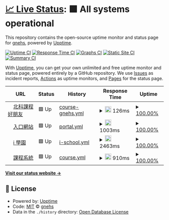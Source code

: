 # [📈 Live Status](https://ntut-uptime.gnehs.net): <!--live status--> **🟩 All systems operational**

This repository contains the open-source uptime monitor and status page for [gnehs](https://gnehs.net/), powered by [Upptime](https://github.com/upptime/upptime).

[![Uptime CI](https://github.com/gnehs/ntut-uptime/workflows/Uptime%20CI/badge.svg)](https://github.com/gnehs/ntut-uptime/actions?query=workflow%3A%22Uptime+CI%22)
[![Response Time CI](https://github.com/gnehs/ntut-uptime/workflows/Response%20Time%20CI/badge.svg)](https://github.com/gnehs/ntut-uptime/actions?query=workflow%3A%22Response+Time+CI%22)
[![Graphs CI](https://github.com/gnehs/ntut-uptime/workflows/Graphs%20CI/badge.svg)](https://github.com/gnehs/ntut-uptime/actions?query=workflow%3A%22Graphs+CI%22)
[![Static Site CI](https://github.com/gnehs/ntut-uptime/workflows/Static%20Site%20CI/badge.svg)](https://github.com/gnehs/ntut-uptime/actions?query=workflow%3A%22Static+Site+CI%22)
[![Summary CI](https://github.com/gnehs/ntut-uptime/workflows/Summary%20CI/badge.svg)](https://github.com/gnehs/ntut-uptime/actions?query=workflow%3A%22Summary+CI%22)

With [Upptime](https://upptime.js.org), you can get your own unlimited and free uptime monitor and status page, powered entirely by a GitHub repository. We use [Issues](https://github.com/gnehs/ntut-uptime/issues) as incident reports, [Actions](https://github.com/gnehs/ntut-uptime/actions) as uptime monitors, and [Pages](https://ntut-uptime.gnehs.net) for the status page.

<!--start: status pages-->
<!-- This summary is generated by Upptime (https://github.com/upptime/upptime) -->
<!-- Do not edit this manually, your changes will be overwritten -->
<!-- prettier-ignore -->
| URL | Status | History | Response Time | Uptime |
| --- | ------ | ------- | ------------- | ------ |
| <img alt="" src="https://ntut-course.gnehs.net/icon.png" height="13"> [北科課程好朋友](https://ntut-course.gnehs.net/) | 🟩 Up | [course-gnehs.yml](https://github.com/gnehs/ntut-uptime/commits/HEAD/history/course-gnehs.yml) | <details><summary><img alt="Response time graph" src="./graphs/course-gnehs/response-time-week.png" height="20"> 126ms</summary><br><a href="https://ntut-uptime.gnehs.net/history/course-gnehs"><img alt="Response time 152" src="https://img.shields.io/endpoint?url=https%3A%2F%2Fraw.githubusercontent.com%2Fgnehs%2Fntut-uptime%2FHEAD%2Fapi%2Fcourse-gnehs%2Fresponse-time.json"></a><br><a href="https://ntut-uptime.gnehs.net/history/course-gnehs"><img alt="24-hour response time 74" src="https://img.shields.io/endpoint?url=https%3A%2F%2Fraw.githubusercontent.com%2Fgnehs%2Fntut-uptime%2FHEAD%2Fapi%2Fcourse-gnehs%2Fresponse-time-day.json"></a><br><a href="https://ntut-uptime.gnehs.net/history/course-gnehs"><img alt="7-day response time 126" src="https://img.shields.io/endpoint?url=https%3A%2F%2Fraw.githubusercontent.com%2Fgnehs%2Fntut-uptime%2FHEAD%2Fapi%2Fcourse-gnehs%2Fresponse-time-week.json"></a><br><a href="https://ntut-uptime.gnehs.net/history/course-gnehs"><img alt="30-day response time 132" src="https://img.shields.io/endpoint?url=https%3A%2F%2Fraw.githubusercontent.com%2Fgnehs%2Fntut-uptime%2FHEAD%2Fapi%2Fcourse-gnehs%2Fresponse-time-month.json"></a><br><a href="https://ntut-uptime.gnehs.net/history/course-gnehs"><img alt="1-year response time 151" src="https://img.shields.io/endpoint?url=https%3A%2F%2Fraw.githubusercontent.com%2Fgnehs%2Fntut-uptime%2FHEAD%2Fapi%2Fcourse-gnehs%2Fresponse-time-year.json"></a></details> | <details><summary><a href="https://ntut-uptime.gnehs.net/history/course-gnehs">100.00%</a></summary><a href="https://ntut-uptime.gnehs.net/history/course-gnehs"><img alt="All-time uptime 100.00%" src="https://img.shields.io/endpoint?url=https%3A%2F%2Fraw.githubusercontent.com%2Fgnehs%2Fntut-uptime%2FHEAD%2Fapi%2Fcourse-gnehs%2Fuptime.json"></a><br><a href="https://ntut-uptime.gnehs.net/history/course-gnehs"><img alt="24-hour uptime 100.00%" src="https://img.shields.io/endpoint?url=https%3A%2F%2Fraw.githubusercontent.com%2Fgnehs%2Fntut-uptime%2FHEAD%2Fapi%2Fcourse-gnehs%2Fuptime-day.json"></a><br><a href="https://ntut-uptime.gnehs.net/history/course-gnehs"><img alt="7-day uptime 100.00%" src="https://img.shields.io/endpoint?url=https%3A%2F%2Fraw.githubusercontent.com%2Fgnehs%2Fntut-uptime%2FHEAD%2Fapi%2Fcourse-gnehs%2Fuptime-week.json"></a><br><a href="https://ntut-uptime.gnehs.net/history/course-gnehs"><img alt="30-day uptime 100.00%" src="https://img.shields.io/endpoint?url=https%3A%2F%2Fraw.githubusercontent.com%2Fgnehs%2Fntut-uptime%2FHEAD%2Fapi%2Fcourse-gnehs%2Fuptime-month.json"></a><br><a href="https://ntut-uptime.gnehs.net/history/course-gnehs"><img alt="1-year uptime 99.99%" src="https://img.shields.io/endpoint?url=https%3A%2F%2Fraw.githubusercontent.com%2Fgnehs%2Fntut-uptime%2FHEAD%2Fapi%2Fcourse-gnehs%2Fuptime-year.json"></a></details>
| <img alt="" src="https://icons.duckduckgo.com/ip3/nportal.ntut.edu.tw.ico" height="13"> [入口網站](https://nportal.ntut.edu.tw/index.do) | 🟩 Up | [portal.yml](https://github.com/gnehs/ntut-uptime/commits/HEAD/history/portal.yml) | <details><summary><img alt="Response time graph" src="./graphs/portal/response-time-week.png" height="20"> 1003ms</summary><br><a href="https://ntut-uptime.gnehs.net/history/portal"><img alt="Response time 1081" src="https://img.shields.io/endpoint?url=https%3A%2F%2Fraw.githubusercontent.com%2Fgnehs%2Fntut-uptime%2FHEAD%2Fapi%2Fportal%2Fresponse-time.json"></a><br><a href="https://ntut-uptime.gnehs.net/history/portal"><img alt="24-hour response time 967" src="https://img.shields.io/endpoint?url=https%3A%2F%2Fraw.githubusercontent.com%2Fgnehs%2Fntut-uptime%2FHEAD%2Fapi%2Fportal%2Fresponse-time-day.json"></a><br><a href="https://ntut-uptime.gnehs.net/history/portal"><img alt="7-day response time 1003" src="https://img.shields.io/endpoint?url=https%3A%2F%2Fraw.githubusercontent.com%2Fgnehs%2Fntut-uptime%2FHEAD%2Fapi%2Fportal%2Fresponse-time-week.json"></a><br><a href="https://ntut-uptime.gnehs.net/history/portal"><img alt="30-day response time 1128" src="https://img.shields.io/endpoint?url=https%3A%2F%2Fraw.githubusercontent.com%2Fgnehs%2Fntut-uptime%2FHEAD%2Fapi%2Fportal%2Fresponse-time-month.json"></a><br><a href="https://ntut-uptime.gnehs.net/history/portal"><img alt="1-year response time 1099" src="https://img.shields.io/endpoint?url=https%3A%2F%2Fraw.githubusercontent.com%2Fgnehs%2Fntut-uptime%2FHEAD%2Fapi%2Fportal%2Fresponse-time-year.json"></a></details> | <details><summary><a href="https://ntut-uptime.gnehs.net/history/portal">100.00%</a></summary><a href="https://ntut-uptime.gnehs.net/history/portal"><img alt="All-time uptime 99.62%" src="https://img.shields.io/endpoint?url=https%3A%2F%2Fraw.githubusercontent.com%2Fgnehs%2Fntut-uptime%2FHEAD%2Fapi%2Fportal%2Fuptime.json"></a><br><a href="https://ntut-uptime.gnehs.net/history/portal"><img alt="24-hour uptime 100.00%" src="https://img.shields.io/endpoint?url=https%3A%2F%2Fraw.githubusercontent.com%2Fgnehs%2Fntut-uptime%2FHEAD%2Fapi%2Fportal%2Fuptime-day.json"></a><br><a href="https://ntut-uptime.gnehs.net/history/portal"><img alt="7-day uptime 100.00%" src="https://img.shields.io/endpoint?url=https%3A%2F%2Fraw.githubusercontent.com%2Fgnehs%2Fntut-uptime%2FHEAD%2Fapi%2Fportal%2Fuptime-week.json"></a><br><a href="https://ntut-uptime.gnehs.net/history/portal"><img alt="30-day uptime 99.94%" src="https://img.shields.io/endpoint?url=https%3A%2F%2Fraw.githubusercontent.com%2Fgnehs%2Fntut-uptime%2FHEAD%2Fapi%2Fportal%2Fuptime-month.json"></a><br><a href="https://ntut-uptime.gnehs.net/history/portal"><img alt="1-year uptime 99.86%" src="https://img.shields.io/endpoint?url=https%3A%2F%2Fraw.githubusercontent.com%2Fgnehs%2Fntut-uptime%2FHEAD%2Fapi%2Fportal%2Fuptime-year.json"></a></details>
| <img alt="" src="https://icons.duckduckgo.com/ip3/istudy.ntut.edu.tw.ico" height="13"> [i 學園](https://istudy.ntut.edu.tw/mooc/index.php) | 🟩 Up | [i-school.yml](https://github.com/gnehs/ntut-uptime/commits/HEAD/history/i-school.yml) | <details><summary><img alt="Response time graph" src="./graphs/i-school/response-time-week.png" height="20"> 2463ms</summary><br><a href="https://ntut-uptime.gnehs.net/history/i-school"><img alt="Response time 2089" src="https://img.shields.io/endpoint?url=https%3A%2F%2Fraw.githubusercontent.com%2Fgnehs%2Fntut-uptime%2FHEAD%2Fapi%2Fi-school%2Fresponse-time.json"></a><br><a href="https://ntut-uptime.gnehs.net/history/i-school"><img alt="24-hour response time 2327" src="https://img.shields.io/endpoint?url=https%3A%2F%2Fraw.githubusercontent.com%2Fgnehs%2Fntut-uptime%2FHEAD%2Fapi%2Fi-school%2Fresponse-time-day.json"></a><br><a href="https://ntut-uptime.gnehs.net/history/i-school"><img alt="7-day response time 2463" src="https://img.shields.io/endpoint?url=https%3A%2F%2Fraw.githubusercontent.com%2Fgnehs%2Fntut-uptime%2FHEAD%2Fapi%2Fi-school%2Fresponse-time-week.json"></a><br><a href="https://ntut-uptime.gnehs.net/history/i-school"><img alt="30-day response time 2456" src="https://img.shields.io/endpoint?url=https%3A%2F%2Fraw.githubusercontent.com%2Fgnehs%2Fntut-uptime%2FHEAD%2Fapi%2Fi-school%2Fresponse-time-month.json"></a><br><a href="https://ntut-uptime.gnehs.net/history/i-school"><img alt="1-year response time 2078" src="https://img.shields.io/endpoint?url=https%3A%2F%2Fraw.githubusercontent.com%2Fgnehs%2Fntut-uptime%2FHEAD%2Fapi%2Fi-school%2Fresponse-time-year.json"></a></details> | <details><summary><a href="https://ntut-uptime.gnehs.net/history/i-school">100.00%</a></summary><a href="https://ntut-uptime.gnehs.net/history/i-school"><img alt="All-time uptime 99.58%" src="https://img.shields.io/endpoint?url=https%3A%2F%2Fraw.githubusercontent.com%2Fgnehs%2Fntut-uptime%2FHEAD%2Fapi%2Fi-school%2Fuptime.json"></a><br><a href="https://ntut-uptime.gnehs.net/history/i-school"><img alt="24-hour uptime 100.00%" src="https://img.shields.io/endpoint?url=https%3A%2F%2Fraw.githubusercontent.com%2Fgnehs%2Fntut-uptime%2FHEAD%2Fapi%2Fi-school%2Fuptime-day.json"></a><br><a href="https://ntut-uptime.gnehs.net/history/i-school"><img alt="7-day uptime 100.00%" src="https://img.shields.io/endpoint?url=https%3A%2F%2Fraw.githubusercontent.com%2Fgnehs%2Fntut-uptime%2FHEAD%2Fapi%2Fi-school%2Fuptime-week.json"></a><br><a href="https://ntut-uptime.gnehs.net/history/i-school"><img alt="30-day uptime 99.95%" src="https://img.shields.io/endpoint?url=https%3A%2F%2Fraw.githubusercontent.com%2Fgnehs%2Fntut-uptime%2FHEAD%2Fapi%2Fi-school%2Fuptime-month.json"></a><br><a href="https://ntut-uptime.gnehs.net/history/i-school"><img alt="1-year uptime 99.83%" src="https://img.shields.io/endpoint?url=https%3A%2F%2Fraw.githubusercontent.com%2Fgnehs%2Fntut-uptime%2FHEAD%2Fapi%2Fi-school%2Fuptime-year.json"></a></details>
| <img alt="" src="https://icons.duckduckgo.com/ip3/aps.ntut.edu.tw.ico" height="13"> [課程系統](https://aps.ntut.edu.tw/course/tw/course.jsp) | 🟩 Up | [course.yml](https://github.com/gnehs/ntut-uptime/commits/HEAD/history/course.yml) | <details><summary><img alt="Response time graph" src="./graphs/course/response-time-week.png" height="20"> 910ms</summary><br><a href="https://ntut-uptime.gnehs.net/history/course"><img alt="Response time 1171" src="https://img.shields.io/endpoint?url=https%3A%2F%2Fraw.githubusercontent.com%2Fgnehs%2Fntut-uptime%2FHEAD%2Fapi%2Fcourse%2Fresponse-time.json"></a><br><a href="https://ntut-uptime.gnehs.net/history/course"><img alt="24-hour response time 985" src="https://img.shields.io/endpoint?url=https%3A%2F%2Fraw.githubusercontent.com%2Fgnehs%2Fntut-uptime%2FHEAD%2Fapi%2Fcourse%2Fresponse-time-day.json"></a><br><a href="https://ntut-uptime.gnehs.net/history/course"><img alt="7-day response time 910" src="https://img.shields.io/endpoint?url=https%3A%2F%2Fraw.githubusercontent.com%2Fgnehs%2Fntut-uptime%2FHEAD%2Fapi%2Fcourse%2Fresponse-time-week.json"></a><br><a href="https://ntut-uptime.gnehs.net/history/course"><img alt="30-day response time 954" src="https://img.shields.io/endpoint?url=https%3A%2F%2Fraw.githubusercontent.com%2Fgnehs%2Fntut-uptime%2FHEAD%2Fapi%2Fcourse%2Fresponse-time-month.json"></a><br><a href="https://ntut-uptime.gnehs.net/history/course"><img alt="1-year response time 1066" src="https://img.shields.io/endpoint?url=https%3A%2F%2Fraw.githubusercontent.com%2Fgnehs%2Fntut-uptime%2FHEAD%2Fapi%2Fcourse%2Fresponse-time-year.json"></a></details> | <details><summary><a href="https://ntut-uptime.gnehs.net/history/course">100.00%</a></summary><a href="https://ntut-uptime.gnehs.net/history/course"><img alt="All-time uptime 99.78%" src="https://img.shields.io/endpoint?url=https%3A%2F%2Fraw.githubusercontent.com%2Fgnehs%2Fntut-uptime%2FHEAD%2Fapi%2Fcourse%2Fuptime.json"></a><br><a href="https://ntut-uptime.gnehs.net/history/course"><img alt="24-hour uptime 100.00%" src="https://img.shields.io/endpoint?url=https%3A%2F%2Fraw.githubusercontent.com%2Fgnehs%2Fntut-uptime%2FHEAD%2Fapi%2Fcourse%2Fuptime-day.json"></a><br><a href="https://ntut-uptime.gnehs.net/history/course"><img alt="7-day uptime 100.00%" src="https://img.shields.io/endpoint?url=https%3A%2F%2Fraw.githubusercontent.com%2Fgnehs%2Fntut-uptime%2FHEAD%2Fapi%2Fcourse%2Fuptime-week.json"></a><br><a href="https://ntut-uptime.gnehs.net/history/course"><img alt="30-day uptime 99.95%" src="https://img.shields.io/endpoint?url=https%3A%2F%2Fraw.githubusercontent.com%2Fgnehs%2Fntut-uptime%2FHEAD%2Fapi%2Fcourse%2Fuptime-month.json"></a><br><a href="https://ntut-uptime.gnehs.net/history/course"><img alt="1-year uptime 99.92%" src="https://img.shields.io/endpoint?url=https%3A%2F%2Fraw.githubusercontent.com%2Fgnehs%2Fntut-uptime%2FHEAD%2Fapi%2Fcourse%2Fuptime-year.json"></a></details>

<!--end: status pages-->

[**Visit our status website →**](https://ntut-uptime.gnehs.net)

## 📄 License

- Powered by: [Upptime](https://github.com/upptime/upptime)
- Code: [MIT](./LICENSE) © [gnehs](https://gnehs.net/)
- Data in the `./history` directory: [Open Database License](https://opendatacommons.org/licenses/odbl/1-0/)
